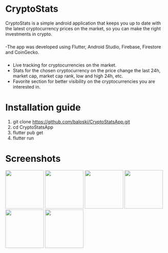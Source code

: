 # CryptoStats

CryptoStats is a simple android application that keeps you up to date with the latest cryptocurrency prices on the market, so you can make the right investments in crypto.
###
-The app was developed using Flutter, Android Studio, Firebase, Firestore and CoinGecko.
###
- Live tracking for cryptocurrencies on the market.
- Stats for the chosen cryptocurrency on the price change the last 24h, market cap, market cap rank, low and high 24h, etc.
- Favorite section for better visibility on the cryptocurrencies you are interested in.

# Installation guide

1. git clone https://github.com/baloski/CryptoStatsApp.git
2. cd CryptoStatsApp
3. flutter pub get
4. flutter run

# Screenshots

<img src="https://github.com/baloski/CryptoStatsApp/assets/84739736/1c0cf352-9f78-4cd1-bca1-ad21ad532a13" width="120px">
<img src="https://github.com/baloski/CryptoStatsApp/assets/84739736/eb5aa582-ad85-456f-8f2d-f87a73eecf75" width="120px">
<img src="https://github.com/baloski/CryptoStatsApp/assets/84739736/3ea8bf37-730c-4fae-821d-9cffabbe988e" width="120px">
<img src="https://github.com/baloski/CryptoStatsApp/assets/84739736/2d425624-53ed-4437-801e-5825e8655db5" width="120px">
<img src="https://github.com/baloski/CryptoStatsApp/assets/84739736/bd7164a4-1fc9-4365-8010-4d4c8df7f9a1" width="120px">
<img src="https://github.com/baloski/CryptoStatsApp/assets/84739736/e60ce4ce-faba-4960-8c51-92d5de91b9e7" width="120px">


